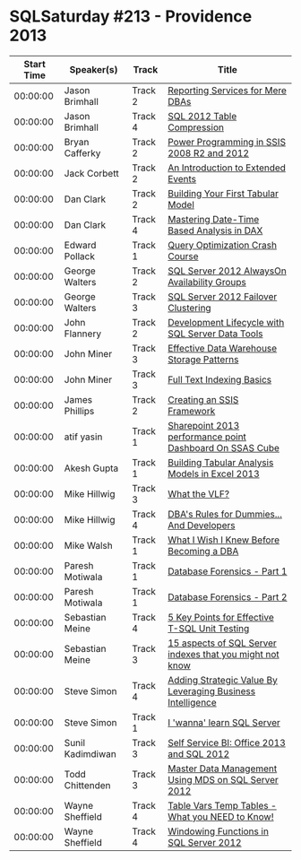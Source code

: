 # SQLSaturday #213 - Providence 2013
Start Time|Speaker(s)|Track|Title
---|---|---|---
00:00:00|Jason Brimhall|Track 2|[Reporting Services for Mere DBAs](10820.md)
00:00:00|Jason Brimhall|Track 4|[SQL 2012 Table Compression](10822.md)
00:00:00|Bryan Cafferky|Track 2|[Power Programming in SSIS 2008 R2 and 2012](11026.md)
00:00:00|Jack Corbett|Track 2|[An Introduction to Extended Events](11855.md)
00:00:00|Dan Clark|Track 2|[Building Your First Tabular Model](12903.md)
00:00:00|Dan Clark|Track 4|[Mastering Date-Time Based Analysis in DAX](12904.md)
00:00:00|Edward Pollack|Track 1|[Query Optimization Crash Course](13840.md)
00:00:00|George Walters|Track 2|[SQL Server 2012 AlwaysOn Availability Groups](14525.md)
00:00:00|George Walters|Track 3|[SQL Server 2012 Failover Clustering](14526.md)
00:00:00|John Flannery|Track 2|[Development Lifecycle with SQL Server Data Tools](16730.md)
00:00:00|John Miner|Track 3|[Effective Data Warehouse Storage Patterns](17034.md)
00:00:00|John Miner|Track 3|[Full Text Indexing Basics](17036.md)
00:00:00|James Phillips|Track 2|[Creating an SSIS Framework](17561.md)
00:00:00|atif yasin|Track 1|[Sharepoint 2013 performance point Dashboard On SSAS Cube](19334.md)
00:00:00|Akesh Gupta|Track 1|[Building Tabular Analysis Models in Excel 2013](19396.md)
00:00:00|Mike Hillwig|Track 3|[What the VLF? ](20525.md)
00:00:00|Mike Hillwig|Track 4|[DBA's Rules for Dummies... And Developers](20528.md)
00:00:00|Mike Walsh|Track 1|[What I Wish I Knew Before Becoming a DBA](20618.md)
00:00:00|Paresh Motiwala|Track 1|[Database Forensics - Part 1](21659.md)
00:00:00|Paresh Motiwala|Track 1|[Database Forensics - Part 2](21660.md)
00:00:00|Sebastian Meine|Track 4|[5 Key Points for Effective T-SQL Unit Testing](21701.md)
00:00:00|Sebastian Meine|Track 3|[15 aspects of SQL Server indexes that you might not know](21702.md)
00:00:00|Steve Simon|Track 4|[Adding Strategic Value By Leveraging Business Intelligence](25196.md)
00:00:00|Steve Simon|Track 1|[I 'wanna' learn SQL Server](25330.md)
00:00:00|Sunil Kadimdiwan|Track 3|[Self Service BI: Office 2013 and SQL 2012](25871.md)
00:00:00|Todd Chittenden|Track 3|[Master Data Management Using MDS on SQL Server 2012](26971.md)
00:00:00|Wayne Sheffield|Track 4|[Table Vars  Temp Tables - What you NEED to Know!](27693.md)
00:00:00|Wayne Sheffield|Track 4|[Windowing Functions in SQL Server 2012](27695.md)
